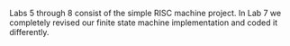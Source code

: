 Labs 5 through 8 consist of the simple RISC machine project. In Lab 7 we completely revised our finite state machine implementation and coded it differently.
